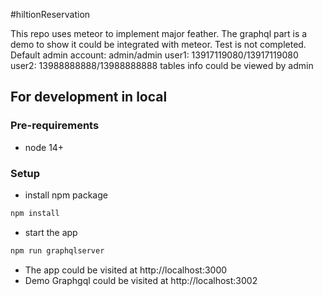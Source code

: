 #hiltionReservation

This repo uses meteor to implement major feather. The graphql part is a demo to show it could be integrated with meteor.
Test is not completed.
Default admin account: admin/admin
user1: 13917119080/13917119080
user2: 13988888888/13988888888
tables info could be viewed by admin

## For development in local

### Pre-requirements

- node 14+

### Setup

- install npm package

```bash
npm install
```

- start the app

```bash
npm run graphqlserver
```

- The app could be visited at http://localhost:3000
- Demo Graphgql could be visited at http://localhost:3002

